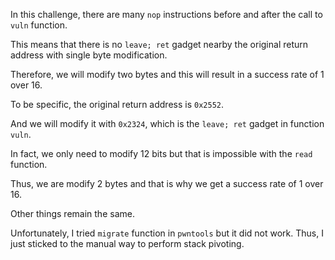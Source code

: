 In this challenge, there are many `nop` instructions before and after the call to `vuln` function.

This means that there is no `leave; ret` gadget nearby the original return address with single byte modification.

Therefore, we will modify two bytes and this will result in a success rate of 1 over 16.

To be specific, the original return address is `0x2552`.

And we will modify it with `0x2324`, which is the `leave; ret` gadget in function `vuln`.

In fact, we only need to modify 12 bits but that is impossible with the `read` function.

Thus, we are modify 2 bytes and that is why we get a success rate of 1 over 16.

Other things remain the same.

Unfortunately, I tried `migrate` function in `pwntools` but it did not work. Thus, I just sticked to the manual way to perform stack pivoting.

